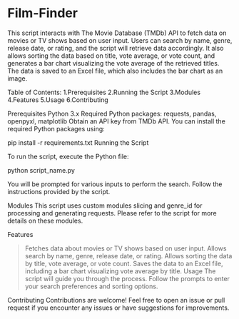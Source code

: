 # Film-Finder

This script interacts with The Movie Database (TMDb) API to fetch data on movies or TV shows based on user input. Users can search by name, genre, release date, or rating, and the script will retrieve data accordingly. It also allows sorting the data based on title, vote average, or vote count, and generates a bar chart visualizing the vote average of the retrieved titles. The data is saved to an Excel file, which also includes the bar chart as an image.

Table of Contents:
1.Prerequisites
2.Running the Script
3.Modules
4.Features
5.Usage
6.Contributing

Prerequisites
Python 3.x
Required Python packages: requests, pandas, openpyxl, matplotlib
Obtain an API key from TMDb API.
You can install the required Python packages using:

pip install -r requirements.txt
Running the Script

To run the script, execute the Python file:

python script_name.py

You will be prompted for various inputs to perform the search. Follow the instructions provided by the script.

Modules
This script uses custom modules slicing and genre_id for processing and generating requests. Please refer to the script for more details on these modules.

Features
>Fetches data about movies or TV shows based on user input.
>Allows search by name, genre, release date, or rating.
>Allows sorting the data by title, vote average, or vote count.
>Saves the data to an Excel file, including a bar chart visualizing vote average by title.
Usage
The script will guide you through the process. Follow the prompts to enter your search preferences and sorting options.

Contributing
Contributions are welcome! Feel free to open an issue or pull request if you encounter any issues or have suggestions for improvements.
